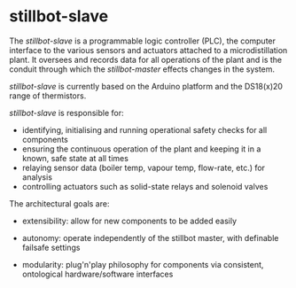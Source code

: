 stillbot-slave
===================

The *stillbot-slave* is a programmable logic controller (PLC), the computer interface to the various sensors and actuators attached to a microdistillation plant.
It oversees and records data for all operations of the plant and is the conduit through which the *stillbot-master* effects changes in the system.

*stillbot-slave* is currently based on the Arduino platform and the DS18(x)20 range of thermistors.

*stillbot-slave* is responsible for:
* identifying, initialising and running operational safety checks for all components
* ensuring the continuous operation of the plant and keeping it in a known, safe state at all times
* relaying sensor data (boiler temp, vapour temp, flow-rate, etc.) for analysis
* controlling actuators such as solid-state relays and solenoid valves

The architectural goals are:

* extensibility: allow for new components to be added easily

* autonomy: operate independently of the stillbot master, with definable failsafe settings

* modularity: plug'n'play philosophy for components via consistent, ontological hardware/software interfaces
